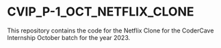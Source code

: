 # CVIP_P-1_OCT_NETFLIX_CLONE
This repository contains  the code for the Netflix Clone for the CoderCave Internship October batch for the year 2023.
